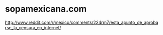 sopamexicana.com
================

http://www.reddit.com/r/mexico/comments/224rm7/esta_apunto_de_aprobarse_la_censura_en_internet/
